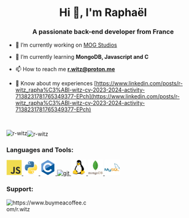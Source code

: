 <h1 align="center">Hi 👋, I'm Raphaël</h1>
<h3 align="center">A passionate back-end developer from France</h3>

- 🔭 I’m currently working on [MOG Studios](https://github.com/r-witz/MOG-Studios)

- 🌱 I’m currently learning **MongoDB, Javascript and C**

- 📫 How to reach me **r.witz@proton.me**

- 📄 Know about my experiences [https://www.linkedin.com/posts/r-witz_rapha%C3%ABl-witz-cv-2023-2024-activity-7138231781765349377-EPch](https://www.linkedin.com/posts/r-witz_rapha%C3%ABl-witz-cv-2023-2024-activity-7138231781765349377-EPch)

<br/>
<p><img align="left" src="https://github-readme-stats.vercel.app/api/top-langs?username=r-witz&show_icons=true&theme=dark&locale=en&layout=compact" alt="r-witz" /><img align="center" src="https://github-readme-streak-stats.herokuapp.com/?user=r-witz&theme=dark" alt="r-witz" /></p>

<h3 align="left">Languages and Tools:</h3>
<p align="left"> <a href="https://developer.mozilla.org/en-US/docs/Web/JavaScript" target="_blank" rel="noreferrer"> <img src="https://raw.githubusercontent.com/devicons/devicon/master/icons/javascript/javascript-original.svg" alt="javascript" width="40" height="40"/> </a> <a href="https://www.python.org" target="_blank" rel="noreferrer"> <img src="https://raw.githubusercontent.com/devicons/devicon/master/icons/python/python-original.svg" alt="python" width="40" height="40"/> </a> <a href="https://www.cprogramming.com/" target="_blank" rel="noreferrer"> <img src="https://raw.githubusercontent.com/devicons/devicon/master/icons/c/c-original.svg" alt="c" width="40" height="40"/> </a> <a href="https://git-scm.com/" target="_blank" rel="noreferrer"> <img src="https://www.vectorlogo.zone/logos/git-scm/git-scm-icon.svg" alt="git" width="40" height="40"/> </a> <a href="https://www.linux.org/" target="_blank" rel="noreferrer"> <img src="https://raw.githubusercontent.com/devicons/devicon/master/icons/linux/linux-original.svg" alt="linux" width="40" height="40"/> </a> <a href="https://www.mongodb.com/" target="_blank" rel="noreferrer"> <img src="https://raw.githubusercontent.com/devicons/devicon/master/icons/mongodb/mongodb-original-wordmark.svg" alt="mongodb" width="40" height="40"/> </a> <a href="https://www.mysql.com/" target="_blank" rel="noreferrer"> <img src="https://raw.githubusercontent.com/devicons/devicon/master/icons/mysql/mysql-original-wordmark.svg" alt="mysql" width="40" height="40"/> </a> </p>

<h3 align="left">Support:</h3>
<p><a href="https://www.buymeacoffee.com/https://www.buymeacoffee.com/r.witz"> <img align="left" src="https://cdn.buymeacoffee.com/buttons/v2/default-yellow.png" height="50" width="210" alt="https://www.buymeacoffee.com/r.witz" /></a></p><br><br>






